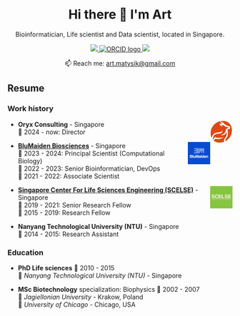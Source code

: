 <h1 align='center'>
  Hi there 👋 I'm Art
</h1>

<p align='center'>
  Bioinformatician, Life scientist and Data scientist, located in Singapore.
</p>

<p align='center'>
    <a href="https://www.linkedin.com/in/artur-matysik/">
        <img src="https://img.shields.io/badge/linkedin-%230077B5.svg?&style=for-the-badge&logo=linkedin&logoColor=white">
    </a>
    <a href="https://orcid.org/0000-0003-3702-9491">
        <img alt="ORCID logo" src="https://upload.wikimedia.org/wikipedia/commons/thumb/1/14/ORCID_logo.svg/250px-ORCID_logo.svg.png?20151209081822" width="88" height="30">
    </a>
    <a href="https://twitter.com/ArturMatysik/">
        <img src="https://img.shields.io/badge/Twitter-1DA1F2?style=for-the-badge&logo=twitter&logoColor=white">
    </a>
</p>

<p align='center'>
  📫 Reach me: <a href='mailto:art.matysik@gmail.com'>art.matysik@gmail.com</a>
</p>

<!-- <details>
  <summary>📃 Resume</summary> -->

<!--
## Skills

<img align="right" src="https://img.shields.io/badge/GNU%20Bash-4EAA25?style=for-the-badge&logo=GNU%20Bash&logoColor=white" />
<img align="right" src="https://img.shields.io/badge/Python-FFD43B?style=for-the-badge&logo=python&logoColor=blue" />
<img align="right" src="https://img.shields.io/badge/R-276DC3?style=for-the-badge&logo=r&logoColor=white" />


**Programming**

<img align="right" src="https://img.shields.io/badge/SQLite-07405E?style=for-the-badge&logo=sqlite&logoColor=white" />
<img align="right" src="https://img.shields.io/badge/MongoDB-4EA94B?style=for-the-badge&logo=mongodb&logoColor=white" />
<img align="right" src="https://img.shields.io/badge/MariaDB-003545?style=for-the-badge&logo=mariadb&logoColor=white" />
<img align="right" src="https://img.shields.io/badge/MySQL-005C84?style=for-the-badge&logo=mysql&logoColor=white" />

**Databases**

<img align="right" src="https://img.shields.io/badge/Amazon_AWS-FF9900?style=for-the-badge&logo=amazonaws&logoColor=white" />

**Cloud**

<img align="right" src="img/logo-nextflow.png" height = 20/>
<img align="right" src="img/logo-docker.png" height = 20/>

**Pipelines**
-->

## Resume

### Work history

<img align="right" src="img\logo-oryx.png" width = "50" />

- **Oryx Consulting** - Singapore\
📆 2024 - now: Director 

<img align="right" src="img\logo-blumaiden.jpg" width = "50" />

- [**BluMaiden Biosciences**](https://www.blumaiden.com/) - Singapore\
📆 2023 - 2024: Principal Scientist (Computational Biology) \
📆 2022 - 2023: Senior Bioinformatician, DevOps\
📆 2021 - 2022: Associate Scientist

<img align="right" src="img\logo-sclese.jpg" width = "50" />

- [**Singapore Center For Life Sciences Engineering (SCELSE)**](https://scelse.sg/) - Singapore\
📆 2019 - 2021: Senior Research Fellow\
📆 2015 - 2019: Research Fellow

<!-- <img align="right" src="img\logo-ntu2.png" height = "50" /> -->

- **Nanyang Technological University (NTU)** - Singapore\
📆 2014 - 2015: Research Assistant

### Education

- **PhD Life sciences** 
📆 2010 - 2015\
📍 *Nanyang Technological University (NTU)* -  Singapore

- **MSc Biotechnology** specialization: Biophysics 📆 2002 - 2007\
📍 *Jagiellonian University* -  Krakow, Poland\
📍 *University of Chicago* -  Chicago, USA



<!-- Badges and template thanks to:
https://github.com/alexandresanlim/Badges4-README.md-Profile -->
